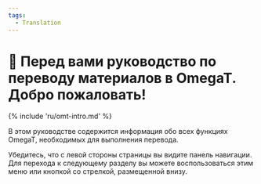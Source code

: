 ```yaml
---
tags:
  - Translation
---
```


<!-- # Translation -->

<style>
a.md-footer__link--prev[aria-label^="Previous:"],
.md-nav__icon
{
  display: none !important;
}
</style>

# 👋 Перед вами руководство по переводу материалов в OmegaT. Добро пожаловать!

<!-- section: omegat intro -->

{% include 'ru/omt-intro.md' %}

В этом руководстве содержится информация обо всех функциях OmegaT, необходимых для выполнения перевода.

Убедитесь, что с левой стороны страницы вы видите панель навигации. Для перехода к следующему разделу вы можете воспользоваться этим меню или кнопкой со стрелкой, размещенной внизу.


